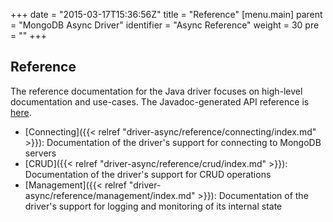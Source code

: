 +++
date = "2015-03-17T15:36:56Z"
title = "Reference"
[menu.main]
  parent = "MongoDB Async Driver"
  identifier = "Async Reference"
  weight = 30
  pre = "<i class='fa fa-book'></i>"
+++

## Reference

The reference documentation for the Java driver focuses on high-level documentation and use-cases. The Javadoc-generated API reference is
[here](http://api.mongodb.org/java/3.2/).    

- [Connecting]({{< relref "driver-async/reference/connecting/index.md" >}}): Documentation of the driver's support for connecting to MongoDB servers
- [CRUD]({{< relref "driver-async/reference/crud/index.md" >}}): Documentation of the driver's support for CRUD operations
- [Management]({{< relref "driver-async/reference/management/index.md" >}}): Documentation of the driver's support for logging and monitoring of its 
internal state

